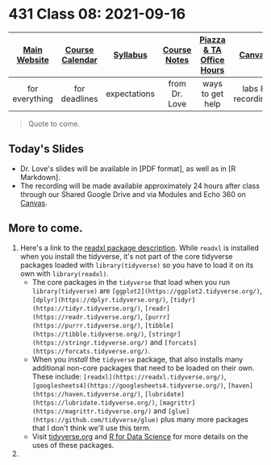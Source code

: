 # 431 Class 08: 2021-09-16

[Main Website](https://thomaselove.github.io/431/) | [Course Calendar](https://thomaselove.github.io/431/calendar.html) | [Syllabus](https://thomaselove.github.io/431-2021-syllabus/) | [Course Notes](https://thomaselove.github.io/431-notes/) | [Piazza & TA Office Hours](https://thomaselove.github.io/431/contact.html) | [Canvas](https://canvas.case.edu) | [Data and Code](https://github.com/THOMASELOVE/431-data)
:-----------: | :--------------: | :----------: | :---------: | :-------------: | :-----------: | :------------:
for everything | for deadlines | expectations | from Dr. Love | ways to get help | labs & recordings | for downloads

> Quote to come.

## Today's Slides

- Dr. Love's slides will be available in [PDF format], as well as in [R Markdown].
- The recording will be made available approximately 24 hours after class through our Shared Google Drive and via Modules and Echo 360 on [Canvas](https://canvas.case.edu).

## More to come.

1. Here's a link to the [readxl package description](https://readxl.tidyverse.org/). While `readxl` is installed when you install the tidyverse, it's not part of the core tidyverse packages loaded with `library(tidyverse)` so you have to load it on its own with `library(readxl)`.
    - The core packages in the `tidyverse` that load when you run `library(tidyverse)` are `[ggplot2](https://ggplot2.tidyverse.org/)`, `[dplyr](https://dplyr.tidyverse.org/)`, `[tidyr](https://tidyr.tidyverse.org/)`, `[readr](https://readr.tidyverse.org/)`, `[purrr](https://purrr.tidyverse.org/)`, `[tibble](https://tibble.tidyverse.org/)`, `[stringr](https://stringr.tidyverse.org/)` and `[forcats](https://forcats.tidyverse.org/)`.
    - When you *install* the `tidyverse` package, that also installs many additional non-core packages that need to be loaded on their own. These include: `[readxl](https://readxl.tidyverse.org/)`, `[googlesheets4](https://googlesheets4.tidyverse.org/)`, `[haven](https://haven.tidyverse.org/)`, `[lubridate](https://lubridate.tidyverse.org/)`, `[magrittr](https://magrittr.tidyverse.org/)` and `[glue](https://github.com/tidyverse/glue)` plus many more packages that I don't think we'll use this term.
    - Visit [tidyverse.org](https://www.tidyverse.org/) and [R for Data Science](https://r4ds.had.co.nz/) for more details on the uses of these packages.
2. 
